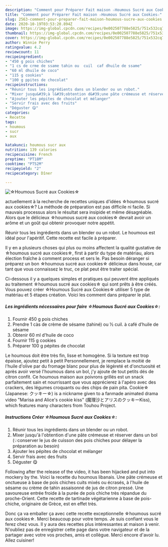```yaml
---
description: "Comment pour Préparer Fait maison ☆Houmous Sucré aux Cookies☆"
title: "Comment pour Préparer Fait maison ☆Houmous Sucré aux Cookies☆"
slug: 2563-comment-pour-preparer-fait-maison-houmous-sucre-aux-cookies
date: 2020-10-19T03:53:20.894Z
image: https://img-global.cpcdn.com/recipes/0e002507788e5825/751x532cq70/☆houmous-sucre-aux-cookies☆-photo-principale-de-la-recette.jpg
thumbnail: https://img-global.cpcdn.com/recipes/0e002507788e5825/751x532cq70/☆houmous-sucre-aux-cookies☆-photo-principale-de-la-recette.jpg
cover: https://img-global.cpcdn.com/recipes/0e002507788e5825/751x532cq70/☆houmous-sucre-aux-cookies☆-photo-principale-de-la-recette.jpg
author: Winnie Perry
ratingvalue: 4.2
reviewcount: 11
recipeingredient:
- "450 g pois chiches"
- "1 cs de crme de ssame tahin ou  cuil  caf dhuile de ssame"
- "60 ml dhuile de coco"
- "115 g cookies"
- "100 g ppites de chocolat"
recipeinstructions:
- "Réunir tous les ingrédients dans un blender ou un robot."
- "Mixer jusqu&#39;à l&#39;obtention d&#39;une pâte crémeuse et réserver dans un bol (💡conserver le jus de cuisson des pois chiches pour délayer la préparation au besoin)"
- "Ajouter les pépites de chocolat et mélanger"
- "Servir frais avec des fruits"
- "Déguster 😋"
categories:
- Recette
tags:
- houmous
- sucr
- aux

katakunci: houmous sucr aux 
nutrition: 139 calories
recipecuisine: French
preptime: "PT18M"
cooktime: "PT52M"
recipeyield: "2"
recipecategory: Dîner

---
```



![☆Houmous Sucré aux Cookies☆](https://img-global.cpcdn.com/recipes/0e002507788e5825/751x532cq70/☆houmous-sucre-aux-cookies☆-photo-principale-de-la-recette.jpg)

actuellement à la recherche de recettes uniques d'idées ☆houmous sucré aux cookies☆? La méthode de préparation est pas difficile ni facile. Si mauvais processus alors le résultat sera insipide et même désagréable. Alors que le délicieux ☆houmous sucré aux cookies☆ devrait avoir un arôme et un goût qui obtenir provoquer notre appétit.

Réunir tous les ingrédients dans un blender ou un robot. Le houmous est idéal pour l&#39;apéritif. Cette recette est facile à préparer.

Il y en a plusieurs choses qui plus ou moins affectent la qualité gustative de ☆houmous sucré aux cookies☆, first à partir du type de matériau, alors élection fraîche à comment process et sers le. Pas besoin déranger si préparez un bon ☆houmous sucré aux cookies☆ délicieux dans house, car tant que vous connaissez le truc, ce plat peut être traiter spécial.


Ci-dessous il y a quelques simples et pratiques qui peuvent être appliqués au traitement ☆houmous sucré aux cookies☆ qui sont prêts à être créés. Vous pouvez créer ☆Houmous Sucré aux Cookies☆ utiliser 5 type de matériau et 5 étapes création. Voici les comment dans préparer le plat.

<!--inarticleads1-->

##### Les ingrédients nécessaires pour faire ☆Houmous Sucré aux Cookies☆:

1. Fournir 450 g pois chiches
1. Prendre 1 càs de crème de sésame (tahiné) ou ½ cuil. à café d’huile de sésame
1. Obtenir 60 ml d&#39;huile de coco
1. Fournir 115 g cookies
1. Préparer 100 g pépites de chocolat


Le houmous doit être très fin, lisse et homogène. Si la texture est trop épaisse, ajoutez petit à petit Personnellement, je remplace la moitié de l&#39;huile d&#39;olive par du fromage blanc pour plus de légèreté et d&#39;onctuosité et après avoir versé l&#39;houmous dans un bol, j&#39;y ajoute de tout petits dés de citron confit. Ce houmous maison aux poivrons grillés est un snack parfaitement sain et nourrissant que vous apprécierez à l&#39;apéro avec des crackers, des légumes croquants ou des chips de pain pita. Cookie☆ (Japanese: クッキー☆) is a nickname given to a fanmade animated drama video &#34;Marisa and Alice&#39;s cookie kiss&#34; (魔理沙とアリスのクッキーKiss), which features many characters from Touhou Project. 

<!--inarticleads2-->

##### Instructions Créer ☆Houmous Sucré aux Cookies☆:

1. Réunir tous les ingrédients dans un blender ou un robot.
1. Mixer jusqu&#39;à l&#39;obtention d&#39;une pâte crémeuse et réserver dans un bol (💡conserver le jus de cuisson des pois chiches pour délayer la préparation au besoin)
1. Ajouter les pépites de chocolat et mélanger
1. Servir frais avec des fruits
1. Déguster 😋


Following after the release of the video, it has been hijacked and put into mockery by the. Voici la recette du houmous libanais. Une pâte crémeuse et onctueuse à base de pois chiches cuits mixés ou écrasés, à l&#39;huile de sésame ou crème de tahin assaisonné de jus de citron pressé. Une savoureuse entrée froide à la purée de pois chiche très répandue du proche-Orient. Cette recette de tartinade végétarienne à base de pois-chiche, originaire de Grèce, est en effet très. 


Donc ça va emballer ça avec cette recette exceptionnelle ☆houmous sucré aux cookies☆. Merci beaucoup pour votre temps. Je suis confiant vous le ferez chez vous. Il y aura des recettes plus  intéressantes at maison à venir. N'oubliez pas de enregistrer cette page dans votre navigateur et de la partager avec votre vos proches, amis et collègue. Merci encore d'avoir lu. Allez cuisiner!
